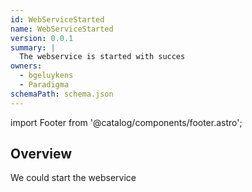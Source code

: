 ```yaml
---
id: WebServiceStarted
name: WebServiceStarted
version: 0.0.1
summary: |
  The webservice is started with succes
owners:
  - bgeluykens
  - Paradigma
schemaPath: schema.json
---
```


import Footer from '@catalog/components/footer.astro';

## Overview

We could start the webservice

<NodeGraph />

<SchemaViewer file="schema.json" title="JSON Schema" maxHeight="500" />